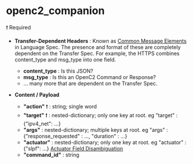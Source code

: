 # openc2_companion

 
:exclamation: Required

 

* **Transfer-Dependent Headers** : Known as [Common Message Elements](https://docs.oasis-open.org/openc2/oc2ls/v1.0/cs02/oc2ls-v1.0-cs02.html#32-message) in Language Spec. The presence and format of these are completely dependent on the Transfer Spec. For example, the HTTPS combines content_type and msg_type into one field.
  * **content_type** : Is this JSON?
  * **msg_type** : Is this an OpenC2 Command or Response?
  * ... many more that are dependent on the Transfer Spec.
 
* **Content / Payload**
  * **"action"** :exclamation:  : string; single word
  * **"target"** :exclamation:  : nested-dictionary; only one key at root. eg "target" : {"ipv4_net": ...}
  * **"args"**  : nested-dictionary; multiple keys at root. eg "args" : {"response_requested" : ..., "duration" : ...}
  * **"actuator"** : nested-dictionary; only one key at root. eg "actuator" : {"slpf": ...} [Actuator Field Disambiguation](/disambiguation/actuator.md)
  * **"command_id"** : string
